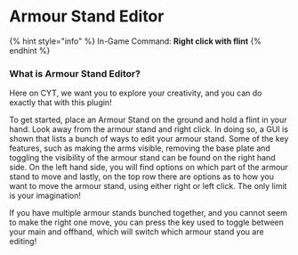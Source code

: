 # Armour Stand Editor

{% hint style="info" %}
In-Game Command: **Right click with flint**
{% endhint %}

### **What is Armour Stand Editor?**

Here on CYT, we want you to explore your creativity, and you can do exactly that with this plugin!&#x20;

To get started, place an Armour Stand on the ground and hold a flint in your hand. Look away from the armour stand and right click. In doing so, a GUI is shown that lists a bunch of ways to edit your armour stand. Some of the key features, such as making the arms visible, removing the base plate and toggling the visibility of the armour stand can be found on the right hand side. On the left hand side, you will find options on which part of the armour stand to move and lastly, on the top row there are options as to how you want to move the armour stand, using either right or left click. The only limit is your imagination!

If you have multiple armour stands bunched together, and you cannot seem to make the right one move, you can press the key used to toggle between your main and offhand, which will switch which armour stand you are editing!

<figure><img src="https://lh5.googleusercontent.com/6nhrXqdMJx_03nKzf9v8e2dwimesA0ZrIfJ_AS_4K3aSh5kYfpIMtYshyLsvloVayMlmCmz-8nXxL3CA_QMbIKFxJsGj131R83AFkJLspuZLQniBDlg3NC5zhMWii7a2Laxx6oBUMLfIe674w6KjydCHE6oc6gQroY1ctw3qMZx6jzHNyYQLof0rJ9iC-A" alt=""><figcaption></figcaption></figure>
